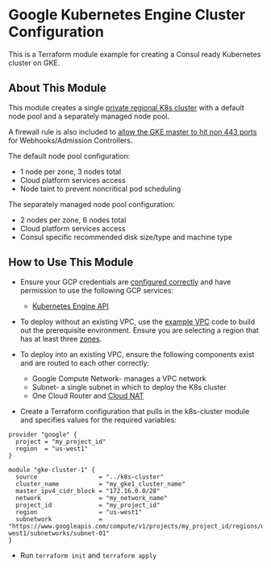 # Google Kubernetes Engine Cluster Configuration
This is a Terraform module example for creating a Consul ready Kubernetes cluster on GKE.


## About This Module
This module creates a single [private regional K8s cluster](https://cloud.google.com/kubernetes-engine/docs/how-to/private-clusters) with a default node pool and a separately managed node pool.


A firewall rule is also included to [allow the GKE master to hit non 443 ports](https://cloud.google.com/kubernetes-engine/docs/how-to/private-clusters#add_firewall_rules) for Webhooks/Admission Controllers.


The default node pool configuration:
  - 1 node per zone, 3 nodes total
  - Cloud platform services access
  - Node taint to prevent noncritical pod scheduling


The separately managed node pool configuration:
  - 2 nodes per zone, 6 nodes total
  - Cloud platform services access
  - Consul specific recommended disk size/type and machine type

## How to Use This Module

- Ensure your GCP credentials are [configured
  correctly](https://registry.terraform.io/providers/hashicorp/google/latest/docs/guides/provider_reference#authentication)
  and have permission to use the following GCP services:
    - [Kubernetes Engine API](https://cloud.google.com/kubernetes-engine/docs/reference/rest)


- To deploy without an existing VPC, use the [example VPC](https://github.com/hashicorp/terraform-gcp-consul-k8s/tree/main/examples/prereqs_quickstart/gcp-vpc)
  code to build out the prerequisite environment. Ensure you are selecting a
  region that has at least three [
  zones](https://cloud.google.com/compute/docs/regions-zones).


- To deploy into an existing VPC, ensure the following components exist and are
  routed to each other correctly:
  - Google Compute Network- manages a VPC network
  - Subnet- a single subnet in which to deploy the K8s cluster
  - One Cloud Router and [Cloud NAT](https://cloud.google.com/nat/docs/overview)


- Create a Terraform configuration that pulls in the k8s-cluster module and specifies
  values for the required variables:


```hcl
provider "google" {
  project = "my_project_id"
  region  = "us-west1"
}

module "gke-cluster-1" {
  source                 = "../k8s-cluster"
  cluster_name           = "my_gke1_cluster_name"
  master_ipv4_cidr_block = "172.16.0.0/28"
  network                = "my_network_name"
  project_id             = "my_project_id"
  region                 = "us-west1"
  subnetwork             = "https://www.googleapis.com/compute/v1/projects/my_project_id/regions/us-west1/subnetworks/subnet-01"
}
```


- Run `terraform init` and `terraform apply`
